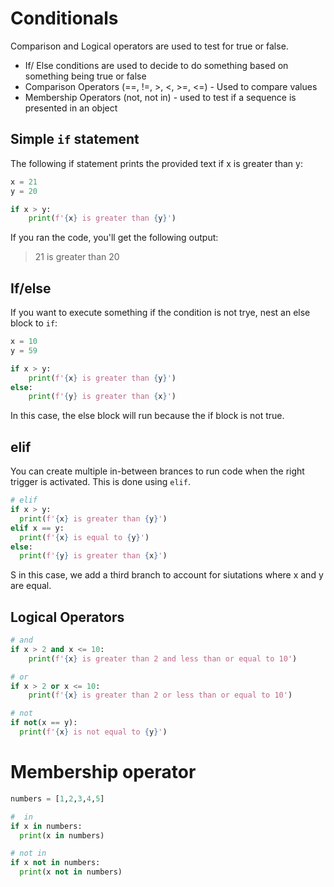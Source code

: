 # Conditionals
Comparison and Logical operators are used to test for true or false.

- If/ Else conditions are used to decide to do something based on something being true or false
- Comparison Operators (==, !=, >, <, >=, <=) - Used to compare values
- Membership Operators (not, not in) - used to test if a sequence is presented in an object

## Simple `if` statement
The following if statement prints the provided text if x is greater than y:
```python title="my-python-app/conditionals.py"
x = 21
y = 20

if x > y:
    print(f'{x} is greater than {y}')
```
If you ran the code, you'll get the following output:
> 21 is greater than 20

## If/else
If you want to execute something if the condition is not trye, nest an else block to `if`:
```python title="my-python-app/conditionals.py"
x = 10
y = 59

if x > y:
    print(f'{x} is greater than {y}')
else: 
    print(f'{y} is greater than {x}')
```
In this case, the else block will run because the if block is not true.

## elif
You can create multiple in-between brances to run code when the right trigger is activated. This is done using `elif`.
```python title="my-python-app/conditionals.py"
# elif
if x > y:
  print(f'{x} is greater than {y}')
elif x == y:
  print(f'{x} is equal to {y}')  
else:
  print(f'{y} is greater than {x}')  
```
S in this case, we add a third branch to account for siutations where x and y are equal.

## Logical Operators
```python title="my-python-app/conditionals.py"
# and
if x > 2 and x <= 10:
    print(f'{x} is greater than 2 and less than or equal to 10')
```

```python title="my-python-app/conditionals.py"
# or
if x > 2 or x <= 10:
    print(f'{x} is greater than 2 or less than or equal to 10')
```

```python title="my-python-app/conditionals.py"
# not
if not(x == y):
  print(f'{x} is not equal to {y}')
```

# Membership operator

```python title="my-python-app/conditionals.py"
numbers = [1,2,3,4,5]

#  in
if x in numbers:
  print(x in numbers)

# not in
if x not in numbers:
  print(x not in numbers)
```